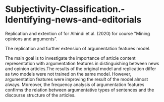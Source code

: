 # Subjectivity-Classification.-Identifying-news-and-editorials
Replication and extention of for Alhindi et al. (2020) for course "Mining opinions and arguments".

The  replication and further extension of argumentation features model.

The main goal is to investigate the importance of  article content representation with argumentation features in distinguishing between news and opinion articles.The results of the original model and replication differ as two models were not trained on the same model. However, argumentation features were improving the result of the model almost always. Moreover, the frequency analysis of argumentation features confirms  the relation between argumentative types of sentences and the discourse structure of the articles.
